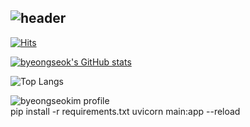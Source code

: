 ###
<div align="left">
  
![header](https://capsule-render.vercel.app/api?type=waving&color=timeGradient&text=Welcome%20to%20byeongseok%20GitHub%20(●'◡'●)&animation=twinkling&fontSize=25&fontAlignY=40&fontAlign=70&height=250)
---

[![Hits](https://hits.seeyoufarm.com/api/count/incr/badge.svg?url=https%3A%2F%2Fgithub.com%2Fbyeongseokim&count_bg=%23B2D5FF&title_bg=%23858486&icon=github.svg&icon_color=%23FFFFFF&title=GitHub&edge_flat=false)](https://github.com/byeongseokim)


[![byeongseok's GitHub stats](https://github-readme-stats.vercel.app/api?username=byeongseokim&include_all_commits=true&theme=swift&hide_border=true&count_private=true&locale=kr&disable_animations=false&show_owner=false)](https://github.com/byeongseokim/github-readme-stats)

![Top Langs](https://github-readme-stats.vercel.app/api/top-langs/?username=byeongseokim&layout=compact&theme=swift&custom_title=많이사용되는언어)

  
![byeongseokim profile](http://mazandi.herokuapp.com/api?handle=byeongseok's잔디&theme=warm)  
pip install -r requirements.txt
uvicorn main:app --reload
  




<!--
**byeongseokim/byeongseokim** is a ✨ _special_ ✨ repository because its `README.md` (this file) appears on your GitHub profile.

Here are some ideas to get you started:
- 🔭 I’m currently working on ...
- 🌱 I’m currently learning ...
- 👯 I’m looking to collaborate on ...
- 🤔 I’m looking for help with ...
- 💬 Ask me about ...
- 📫 How to reach me: ...
- 😄 Pronouns: ...
- ⚡ Fun fact: ...
-->
